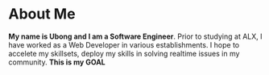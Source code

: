 # About Me
**My name is Ubong and I am a Software Engineer**.
Prior to studying at ALX, I have worked as a Web Developer in various establishments.
I hope to accelete my skillsets, deploy my skills in solving realtime issues in my community.
**This is my GOAL**
